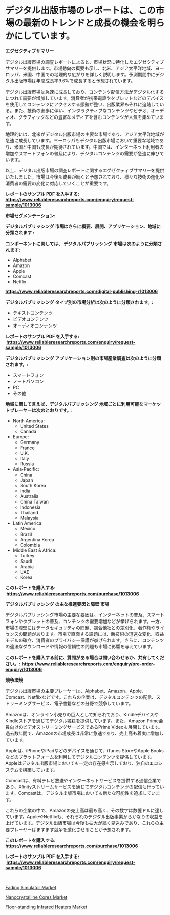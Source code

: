 <p><h1>デジタル出版市場のレポートは、この市場の最新のトレンドと成長の機会を明らかにしています。</h1></p><p><strong>エグゼクティブサマリー</strong></p>
<p><p>デジタル出版市場の調査レポートによると、市場状況に特化したエグゼクティブサマリーを提供します。市場動向の概要も示し、北米、アジア太平洋地域、ヨーロッパ、米国、中国での地理的な広がりを詳しく説明します。予測期間中にデジタル出版市場は年間成長率9.6%で成長すると予想されています。</p><p>デジタル出版市場は急速に成長しており、コンテンツ配信方法がデジタル化するにつれて需要が増加しています。消費者が携帯電話やタブレットなどのデバイスを使用してコンテンツにアクセスする態勢が整い、出版業界もそれに追随している。また、技術の進歩に伴い、インタラクティブなコンテンツやビデオ、オーディオ、グラフィックなどの豊富なメディアを含むコンテンツが人気を集めています。</p><p>地理的には、北米がデジタル出版市場の主要な市場であり、アジア太平洋地域が急速に成長しています。ヨーロッパもデジタル出版市場において重要な地域であり、米国と中国も成長が期待されています。中国では、インターネット利用者の増加やスマートフォンの普及により、デジタルコンテンツの需要が急速に伸びています。</p><p>以上、デジタル出版市場の調査レポートに関するエグゼクティブサマリーを提供いたしました。市場は今後も成長が続くと予想されており、様々な技術の進化や消費者の需要の変化に対応していくことが重要です。</p></p>
<p><strong>レポートのサンプル PDF を入手する: <a href="https://www.reliableresearchreports.com/enquiry/request-sample/1013006">https://www.reliableresearchreports.com/enquiry/request-sample/1013006</a></strong></p>
<p><strong>市場セグメンテーション:</strong></p>
<p><strong> デジタルパブリッシング 市場はさらに概要、展開、アプリケーション、地域に分類されます :</strong></p>
<p><strong>コンポーネントに関しては、 デジタルパブリッシング 市場は次のように分類されます: &nbsp;</strong></p>
<p><ul><li>Alphabet</li><li>Amazon</li><li>Apple</li><li>Comcast</li><li>Netflix</li></ul></p>
<p><strong><a href="https://www.reliableresearchreports.com/digital-publishing-r1013006">https://www.reliableresearchreports.com/digital-publishing-r1013006</a></strong></p>
<p><strong> デジタルパブリッシング タイプ別の市場分析は次のように分類されます。:</strong></p>
<p><ul><li>テキストコンテンツ</li><li>ビデオコンテンツ</li><li>オーディオコンテンツ</li></ul></p>
<p><strong>レポートのサンプル PDF を入手する: &nbsp;<a href="https://www.reliableresearchreports.com/enquiry/request-sample/1013006">https://www.reliableresearchreports.com/enquiry/request-sample/1013006</a></strong></p>
<p><strong> デジタルパブリッシング アプリケーション別の市場産業調査は次のように分類されます。:</strong></p>
<p><ul><li>スマートフォン</li><li>ノートパソコン</li><li>PC</li><li>その他</li></ul></p>
<p><strong>地域に関して言えば、デジタルパブリッシング 地域ごとに利用可能なマーケットプレーヤーは次のとおりです。:</strong></p>
<p><ul>
    <li>
        North America:
        <ul>
            <li>United States</li>
            <li>Canada</li>
        </ul>
    </li>
    <li>
        Europe:
        <ul>
            <li>Germany</li>
            <li>France</li>
            <li>U.K.</li>
            <li>Italy</li>
            <li>Russia</li>
        </ul>
    </li>
    <li>
        Asia-Pacific:
        <ul>
            <li>China</li>
            <li>Japan</li>
            <li>South Korea</li>
            <li>India</li>
            <li>Australia</li>
            <li>China Taiwan</li>
            <li>Indonesia</li>
            <li>Thailand</li>
            <li>Malaysia</li>
        </ul>
    </li>
    <li>
        Latin America:
        <ul>
            <li>Mexico</li>
            <li>Brazil</li>
            <li>Argentina Korea</li>
            <li>Colombia</li>
        </ul>
    </li>
    <li>
        Middle East & Africa:
        <ul>
            <li>Turkey</li>
            <li>Saudi</li>
            <li>Arabia</li>
            <li>UAE</li>
            <li>Korea</li>
        </ul>
    </li>
    </ul></p>
<p><strong>このレポートを購入する: &nbsp;<a href="https://www.reliableresearchreports.com/purchase/1013006">https://www.reliableresearchreports.com/purchase/1013006</a></strong></p>
<p><strong>デジタルパブリッシング の主な推進要因と障壁 市場</strong></p>
<p><p>デジタルパブリッシング市場の主要な要因は、インターネットの普及、スマートフォンやタブレットの普及、コンテンツの需要増加などが挙げられます。一方、市場の障壁にはデータセキュリティの問題、競合他社との差別化、著作権やライセンスの問題があります。市場で直面する課題には、新技術の迅速な変化、収益モデルの確立、消費者のプライバシー保護が挙げられます。さらに、コンテンツの違法なダウンロードや情報の信頼性の問題も市場に影響を与えています。</p></p>
<p><strong>このレポートを購入する前に、質問がある場合は問い合わせるか、共有してください。:&nbsp; <a href="https://www.reliableresearchreports.com/enquiry/pre-order-enquiry/1013006">https://www.reliableresearchreports.com/enquiry/pre-order-enquiry/1013006</a></strong></p>
<p><strong>競争環境</strong></p>
<p><p>デジタル出版市場の主要プレーヤーは、Alphabet、Amazon、Apple、Comcast、Netflixなどです。これらの企業は、デジタルコンテンツの配信、ストリーミングサービス、電子書籍などの分野で競争しています。</p><p>Amazonは、オンライン小売りの巨人として知られており、KindleデバイスやKindleストアを通じてデジタル書籍を提供しています。また、Amazon Prime会員向けのビデオストリーミングサービスであるPrime Videoも展開しています。過去数年間で、Amazonの市場成長は非常に急速であり、売上高も着実に増加しています。</p><p>Appleは、iPhoneやiPadなどのデバイスを通じて、iTunes StoreやApple Booksなどのプラットフォームを利用してデジタルコンテンツを提供しています。Appleはデジタル出版市場においても一定の存在感を示しており、独自のエコシステムを構築しています。</p><p>Comcastは、有料テレビ放送やインターネットサービスを提供する通信企業であり、Xfinityストリームサービスを通じてデジタルコンテンツの配信も行っています。Comcastは、デジタル出版市場においても新たな可能性を追求しています。</p><p>これらの企業の中で、Amazonの売上高は最も高く、その数字は数億ドルに達しています。AppleやNetflixも、それぞれのデジタル出版事業からかなりの収益を上げています。デジタル出版市場は今後も拡大が続く見込みであり、これらの主要プレーヤーはますます競争を激化させることが予想されます。</p></p>
<p><strong>このレポートを購入する: &nbsp; <a href="https://www.reliableresearchreports.com/purchase/1013006">https://www.reliableresearchreports.com/purchase/1013006</a></strong></p>
<p><strong>レポートのサンプル PDF を入手する: &nbsp;<a href="https://www.reliableresearchreports.com/enquiry/request-sample/1013006">https://www.reliableresearchreports.com/enquiry/request-sample/1013006</a></strong><strong></strong></p>
<p>&nbsp;</p>
<p><p><a href="https://github.com/YashRP12/Market-Research-Report-List-4/blob/main/fading-simulator-market.md">Fading Simulator Market</a></p><p><a href="https://www.linkedin.com/pulse/insights-nanocrystalline-cores-market-size-analysing-share-p3t0e?trackingId=N4z9YJGtFRb%2BKNO4QciC6w%3D%3D">Nanocrystalline Cores Market</a></p><p><a href="https://www.linkedin.com/pulse/floor-standing-infrared-heaters-market-research-report-m4g4c?trackingId=NRnXYUv%2BxkhoZady7GKBgw%3D%3D">Floor-standing Infrared Heaters Market</a></p></p>